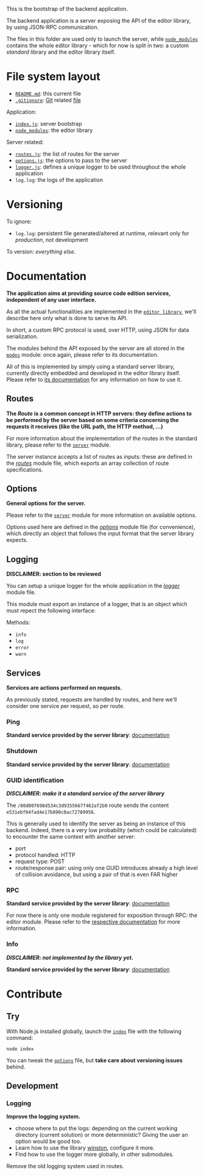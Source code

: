 This is the bootstrap of the backend application.

The backend application is a server exposing the API of the editor library, by using JSON-RPC communication.

The files in this folder are used only to launch the server, while [`node_modules`](./node_modules) contains the whole editor library - which for now is split in two: a custom _standard_ library and the editor library itself.

# File system layout

* [`README.md`](./README.md): this current file
* [`.gitignore`](./.gitignore): [Git](http://git-scm.com/) related [file](http://git-scm.com/docs/gitignore)

Application:

* [`index.js`](./index.js): server bootstrap
* [`node_modules`](./node_modules): the editor library

Server related:

* [`routes.js`](./routes.js): the list of routes for the server
* [`options.js`](./options.js): the options to pass to the server
* [`logger.js`](./logger.js): defines a unique logger to be used throughout the whole application
* `log.log`: the logs of the application

# Versioning

To ignore:

* `log.log`: persistent file generated/altered at runtime, relevant only for _production_, not development

To version: _everything else_.

# Documentation

__The application aims at providing source code edition services, independent of any user interface.__

As all the actual functionalities are implemented in the [`editor library`](./node_modules), we'll describe here only what is done to serve its API.

In short, a custom RPC protocol is used, over HTTP, using JSON for data serialization.

The modules behind the API exposed by the server are all stored in the [`modes`](node_modules/modes) module: once again, please refer to its documentation.

All of this is implemented by simply using a standard server library, currently directly embedded and developed in the editor library itself. Please refer to [its documentation](node_modules/std/server/README.md) for any information on how to use it.

## Routes

__The _Route_ is a common concept in HTTP servers: they define actions to be performed by the server based on some criteria concerning the requests it receives (like the URL path, the HTTP method, ...)__

For more information about the implementation of the routes in the standard library, please refer to the [`server`](node_modules/std/server) module.

The server instance accepts a list of routes as inputs: these are defined in the [_routes_](./routes.js) module file, which exports an array collection of route specifications.

## Options

__General options for the server.__

Please refer to the [`server`](node_modules/std/server) module for more information on available options.

Options used here are defined in the [_options_](./options.js) module file (for convenience), which directly an object that follows the input format that the server library expects.

## Logging

__DISCLAIMER: section to be reviewed__

You can setup a unique logger for the whole application in the [_logger_](./logger.js) module file.

This module must export an instance of a logger, that is an object which must repect the following interface:

Methods:

* `info`
* `log`
* `error`
* `warn`

## Services

__Services are actions performed on requests.__

As previously stated, requests are handled by routes, and here we'll consider one service per request, so per route.

### Ping

__Standard service provided by the server library__: [documentation](node_modules/std/server#ping)

### Shutdown

__Standard service provided by the server library__: [documentation](node_modules/std/server#shutdown)

### GUID identification

___DISCLAIMER: make it a standard service of the server library___

The `/80d007698d534c3d9355667f462af2b0` route sends the content `e531ebf04fad4e17b890c0ac72789956`.

This is generally used to identify the server as being an instance of this backend. Indeed, there is a very low probability (which could be calculated) to encounter the same context with another server:

* port
* protocol handled: HTTP
* request type: POST
* route/response pair: using only one GUID introduces already a high level of collision avoidance, but using a pair of that is even FAR higher


### RPC

__Standard service provided by the server library__: [documentation](node_modules/std/server#rpc)

For now there is only one module registered for exposition through RPC: the editor module. Please refer to the [respective documentation](node_modules/modes) for more information.

### Info

___DISCLAIMER: not implemented by the library yet.___

__Standard service provided by the server library__: [documentation](node_modules/std/server#info)

# Contribute

## Try

With Node.js installed globally, launch the [`index`](./index.js) file with the following command:

```dos
node index
```

You can tweak the [`options`](./options.js) file, but __take care about versioning issues__ behind.

## Development

### Logging

__Improve the logging system.__

* choose where to put the logs: depending on the current working directory (current solution) or more deterministic? Giving the user an option would be good too.
* Learn how to use the library [winston](https://github.com/flatiron/winston), configure it more.
* Find how to use the logger more globally, in other submodules.

Remove the old logging system used in routes.
